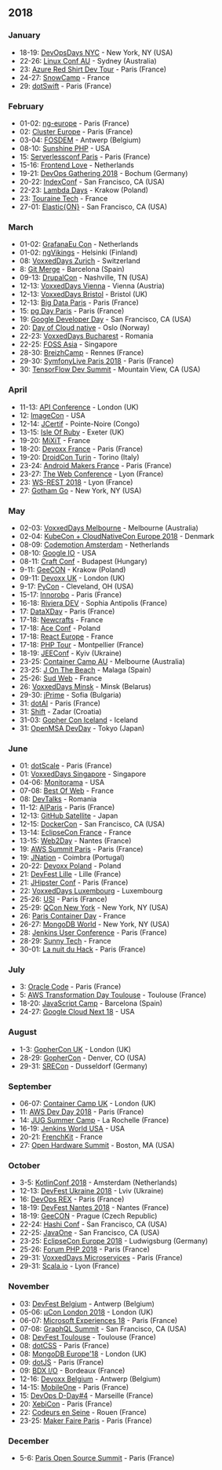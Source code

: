 ## 2018

### January

* 18-19: [DevOpsDays NYC](https://www.eventbrite.com/e/devopsdays-nyc-2018-tickets-39330760363) - New York, NY (USA)
* 22-26: [Linux Conf AU](http://linux.conf.au) - Sydney (Australia)
* 23: [Azure Red Shirt Dev Tour](https://experiences.microsoft.fr/evenements/technique/azure-red-shirt-dev-tour/) - Paris (France)
* 24-27: [SnowCamp](http://snowcamp.io/fr/) - France
* 29: [dotSwift](https://2018.dotswift.io/) - Paris (France)

### February

* 01-02: [ng-europe](https://ngeurope.org/) - Paris (France)
* 02: [Cluster Europe](https://clustereurope.org/) - Paris (France)
* 03-04: [FOSDEM](https://fosdem.org/2018/) - Antwerp (Belgium)
* 08-10: [Sunshine PHP](http://2018.sunshinephp.com) - USA
* 15: [Serverlessconf Paris](http://paris.serverlessconf.io) - Paris (France)
* 15-16: [Frontend Love](http://frontenddeveloperlove.com) - Netherlands
* 19-21: [DevOps Gathering 2018](https://devops-gathering.io/) - Bochum (Germany)
* 20-22: [IndexConf](http://indexconf.com) - San Francisco, CA (USA)
* 22-23: [Lambda Days](http://www.lambdadays.org/lambdadays2018) - Krakow (Poland)
* 23: [Touraine Tech](https://touraine.tech/) - France
* 27-01: [Elastic{ON}](https://www.elastic.co/elasticon/conf/2018/sf) - San Francisco, CA (USA)

### March

* 01-02: [GrafanaEu Con](https://grafana.com/) - Netherlands
* 01-02: [ngVikings](https://ngvikings.org/) - Helsinki (Finland)
* 08: [VoxxedDays Zurich](https://voxxeddays.com/) - Switzerland
* 8: [Git Merge](https://git-merge.com) - Barcelona (Spain)
* 09-13: [DrupalCon](https://events.drupal.org/) - Nashville, TN (USA)
* 12-13: [VoxxedDays Vienna](https://voxxeddays.com/) - Vienna (Austria)
* 12-13: [VoxxedDays Bristol](https://voxxeddays.com/) - Bristol (UK)
* 12-13: [Big Data Paris](https://www.bigdataparis.com/) - Paris (France)
* 15: [pg Day Paris](https://2018.pgday.paris) - Paris (France)
* 19: [Google Developer Day](https://events.withgoogle.com) - San Francisco, CA (USA)
* 20: [Day of Cloud native](https://www.code-conf.com/dcn/) - Oslo (Norway)
* 22-23: [VoxxedDays Bucharest](https://voxxeddays.com/) - Romania
* 22-25: [FOSS Asia](http://fossasia.org) - Singapore
* 28-30: [BreizhCamp](http://www.breizhcamp.org/) - Rennes (France)
* 29-30: [SymfonyLive Paris 2018](https://paris2018.live.symfony.com/) - Paris (France)
* 30: [TensorFlow Dev Summit](http://www.tensorflow.org) - Mountain View, CA (USA)

### April

* 11-13: [API Conference](http://apiconference.de) - London (UK)
* 12: [ImageCon](http://www.imagecon.com/) - USA
* 12-14: [JCertif](http://ponton.jcertif.com/) - Pointe-Noire (Congo)
* 13-15: [Isle Of Ruby](https://isleofruby.org) - Exeter (UK)
* 19-20: [MiXiT](https://mixitconf.org/) - France
* 18-20: [Devoxx France](https://devoxx.fr/) - Paris (France)
* 19-20: [DroidCon Turin](http://it.droidcon.com/2018/) - Torino (Italy)
* 23-24: [Android Makers France](https://androidmakers.fr/) - Paris (France)
* 23-27: [The Web Conference](https://www2018.thewebconf.org/) - Lyon (France)
* 23: [WS-REST 2018](http://2018.ws-rest.org/) - Lyon (France)
* 27: [Gotham Go](http://gothamgo.com) - New York, NY (USA)

### May

* 02-03: [VoxxedDays Melbourne](https://voxxeddays.com/) - Melbourne (Australia)
* 02-04: [KubeCon + CloudNativeCon Europe 2018](http://events.linuxfoundation.org/events/kubecon-and-cloudnativecon-europe) - Denmark
* 08-09: [Codemotion Amsterdam](http://amsterdam2017.codemotionworld.com/) - Netherlands
* 08-10: [Google IO](http://google.com/io) - USA
* 08-11: [Craft Conf](https://craft-conf.com/) - Budapest (Hungary)
* 9-11: [GeeCON](https://geecon.org) - Krakow (Poland)
* 09-11: [Devoxx UK](http://devoxx.com) - London (UK)
* 9-17: [PyCon](https://us.pycon.org/2018/) - Cleveland, OH (USA)
* 15-17: [Innorobo](https://innorobo.com/en/home/) - Paris (France)
* 16-18: [Riviera DEV](https://rivieradev.fr/) - Sophia Antipolis (France)
* 17: [DataXDay](http://dataxday.fr) - Paris (France)
* 17-18: [Newcrafts](http://ncrafts.io/) - France
* 17-18: [Ace Conf](http://www.aceconf.com/) - Poland
* 17-18: [React Europe](https://www.react-europe.org/) - France
* 17-18: [PHP Tour](https://event.afup.org/) - Montpellier (France)
* 18-19: [JEEConf](http://jeeconf.com/) - Kyiv (Ukraine)
* 23-25: [Container Camp AU](https://2018.container.camp/au/) - Melbourne (Australia)
* 23-25: [J On The Beach](https://jonthebeach.com/) - Malaga (Spain)
* 25-26: [Sud Web](https://sudweb.fr/2018/) - France
* 26: [VoxxedDays Minsk](https://voxxeddays.com/) - Minsk (Belarus)
* 29-30: [jPrime](http://jprime.io/) - Sofia (Bulgaria)
* 31: [dotAI](https://2018.dotai.io/) - Paris (France)
* 31: [Shift](http://shift.codeanywhere.com/) - Zadar (Croatia)
* 31-03: [Gopher Con Iceland](https://gophercon.is/) - Iceland
* 31: [OpenMSA DevDay](https://www.openmsa.co/events/devdays/) - Tokyo (Japan)

### June

* 01: [dotScale](https://2018.dotscale.io/) - Paris (France)
* 01: [VoxxedDays Singapore](https://voxxeddays.com/) - Singapore
* 04-06: [Monitorama](http://monitorama.com/) - USA
* 07-08: [Best Of Web](http://bestofweb.paris/) - France
* 08: [DevTalks](http://www.devtalks.ro/bucharest/) - Romania
* 11-12: [AIParis](https://aiparis.fr/) - Paris (France)
* 12-13: [GitHub Satellite](https://githubuniverse.com/satellite/) - Japan
* 12-15: [DockerCon](https://2018.dockercon.com) - San Francisco, CA (USA)
* 13-14: [EclipseCon France](https://www.eclipsecon.org/france2018/) - France
* 13-15: [Web2Day](https://web2day.co/) - Nantes (France)
* 19: [AWS Summit Paris](https://aws.amazon.com/fr/summits/paris/inscription/) - Paris (France)
* 19: [JNation](http://jnation.pt) - Coimbra (Portugal)
* 20-22: [Devoxx Poland](https://devoxx.com) - Poland
* 21: [DevFest Lille](https://devfest.gdglille.org/) - Lille (France)
* 21: [JHipster Conf](https://jhipster-conf.github.io) - Paris (France)
* 22: [VoxxedDays Luxembourg](https://voxxeddays.com/) - Luxembourg
* 25-26: [USI](https://www.usievents.com/fr) - Paris (France)
* 25-29: [QCon New York](https://qconnewyork.com) - New York, NY (USA)
* 26: [Paris Container Day](http://paris-container-day.fr/) - France
* 26-27: [MongoDB World](https://www.mongodb.com/world18) - New York, NY (USA)
* 28: [Jenkins User Conference](https://juc-paris.jfrog.com/fr/) - Paris (France)
* 28-29: [Sunny Tech](https://sunny-tech.io/) - France
* 30-01: [La nuit du Hack](https://www.nuitduhack.com/fr) - Paris (France)

### July

* 3: [Oracle Code](https://developer.oracle.com/code) - Paris (France)
* 5: [AWS Transformation Day Toulouse](https://aws.amazon.com/fr/events/transformation-day-2018/toulouse/) - Toulouse (France)
* 18-20: [JavaScript Camp](http://angularcamp.tech) - Barcelona (Spain)
* 24-27: [Google Cloud Next 18](https://cloud.withgoogle.com/next18/) - USA

### August

* 1-3: [GopherCon UK](http://gophercon.co.uk) - London (UK)
* 28-29: [GopherCon](https://www.gophercon.com/) - Denver, CO (USA)
* 29-31: [SRECon](https://www.usenix.org/conference/srecon18europe) - Dusseldorf (Germany)

### September

* 06-07: [Container Camp UK](https://2018.container.camp/uk/) - London (UK) 
* 11: [AWS Dev Day 2018](https://aws.amazon.com/fr/events/devday-paris/) - Paris (France)
* 14: [JUG Summer Camp](http://www.jugsummercamp.org/) - La Rochelle (France)
* 16-19: [Jenkins World USA](https://www.cloudbees.com/jenkinsworld/home) - USA
* 20-21: [FrenchKit](http://frenchkit.fr/) - France
* 27: [Open Hardware Summit](http://2018.oshwa.org) - Boston, MA (USA)

### October

* 3-5: [KotlinConf 2018](https://www.kotlinconf.com) - Amsterdam (Netherlands)
* 12-13: [DevFest Ukraine 2018](https://devfest.gdg.org.ua/2018) - Lviv (Ukraine)
* 16: [DevOps REX](https://www.devopsrex.fr/) - Paris (France)
* 18-19: [DevFest Nantes 2018](https://devfest.gdgnantes.com) - Nantes (France)
* 18-19: [GeeCON](https://geecon.org) - Prague (Czech Republic)
* 22-24: [Hashi Conf](https://www.hashiconf.com/) - San Francisco, CA (USA)
* 22-25: [JavaOne](https://twitter.com/JavaOneConf) - San Francisco, CA (USA)
* 23-25: [EclipseCon Europe 2018](https://www.eclipsecon.org/europe2018) - Ludwigsburg (Germany)
* 25-26: [Forum PHP 2018](https://event.afup.org/) - Paris (France)
* 29-31: [VoxxedDays Microservices](https://voxxeddays.com/microservices/) - Paris (France)
* 29-31: [Scala.io](https://scala.io/) - Lyon (France)

### November

* 03: [DevFest Belgium](http://devfest-be.cfp.io/) - Antwerp (Belgium)
* 05-06: [µCon London 2018](https://skillsmatter.com/conferences/10336-mucon-london-2018-the-microservices-conference) - London (UK)
* 06-07: [Microsoft Experiences 18](https://experiences18.microsoft.fr/) - Paris (France)
* 07-08: [GraphQL Summit](https://summit.graphql.com/) - San Francisco, CA (USA)
* 08: [DevFest Toulouse](http://devfesttoulouse.fr) - Toulouse (France)
* 08: [dotCSS](https://www.dotcss.io) - Paris (France)
* 08: [MongoDB Europe'18](https://www.mongodb.com/europe18) - London (UK)
* 09: [dotJS](https://www.dotjs.io) - Paris (France)
* 09: [BDX I/O](https://bdx.io) - Bordeaux (France)
* 12-16: [Devoxx Belgium](https://devoxx.be/) - Antwerp (Belgium)
* 14-15: [MobileOne](https://www.mobile.one/) - Paris (France)
* 15: [DevOps D-Day#4](http://2018.devops-dday.com/) - Marseille (France)
* 20: [XebiCon](http://xebicon.fr/) - Paris (France)
* 22: [Codeurs en Seine](http://www.codeursenseine.com/) - Rouen (France)
* 23-25: [Maker Faire Paris](https://paris.makerfaire.com/) - Paris (France)

### December

* 5-6: [Paris Open Source Summit](http://www.opensourcesummit.paris/) - Paris (France)
